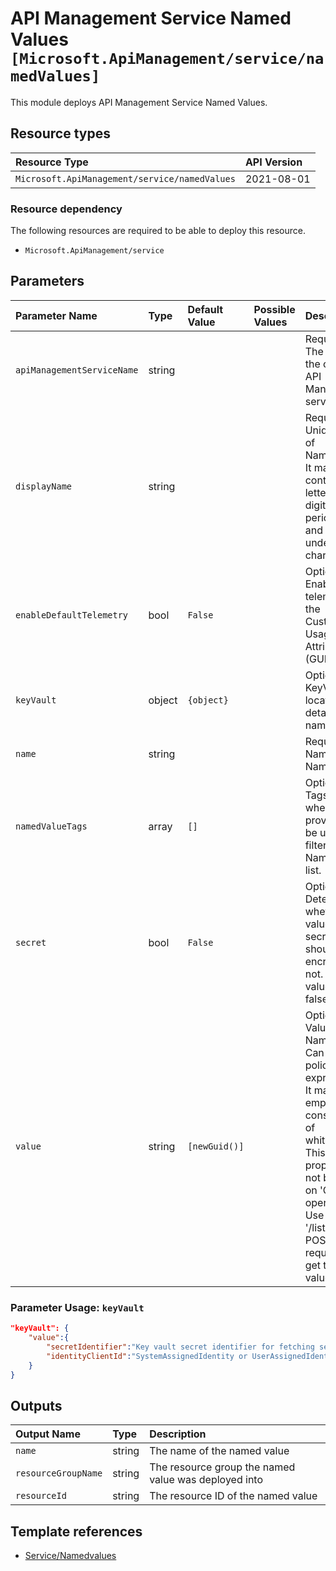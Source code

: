 # API Management Service Named Values `[Microsoft.ApiManagement/service/namedValues]`

This module deploys API Management Service Named Values.

## Resource types

| Resource Type | API Version |
| :-- | :-- |
| `Microsoft.ApiManagement/service/namedValues` | 2021-08-01 |

### Resource dependency

The following resources are required to be able to deploy this resource.

- `Microsoft.ApiManagement/service`

## Parameters

| Parameter Name | Type | Default Value | Possible Values | Description |
| :-- | :-- | :-- | :-- | :-- |
| `apiManagementServiceName` | string |  |  | Required. The name of the of the API Management service. |
| `displayName` | string |  |  | Required. Unique name of NamedValue. It may contain only letters, digits, period, dash, and underscore characters. |
| `enableDefaultTelemetry` | bool | `False` |  | Optional. Enable telemetry via the Customer Usage Attribution ID (GUID). |
| `keyVault` | object | `{object}` |  | Optional. KeyVault location details of the namedValue.  |
| `name` | string |  |  | Required. Named value Name. |
| `namedValueTags` | array | `[]` |  | Optional. Tags that when provided can be used to filter the NamedValue list. - string |
| `secret` | bool | `False` |  | Optional. Determines whether the value is a secret and should be encrypted or not. Default value is false. |
| `value` | string | `[newGuid()]` |  | Optional. Value of the NamedValue. Can contain policy expressions. It may not be empty or consist only of whitespace. This property will not be filled on 'GET' operations! Use '/listSecrets' POST request to get the value. |

### Parameter Usage: `keyVault`

```json
"keyVault": {
    "value":{
        "secretIdentifier":"Key vault secret identifier for fetching secret.",
        "identityClientId":"SystemAssignedIdentity or UserAssignedIdentity Client ID which will be used to access key vault secret."
    }
}
```

## Outputs

| Output Name | Type | Description |
| :-- | :-- | :-- |
| `name` | string | The name of the named value |
| `resourceGroupName` | string | The resource group the named value was deployed into |
| `resourceId` | string | The resource ID of the named value |

## Template references

- [Service/Namedvalues](https://docs.microsoft.com/en-us/azure/templates/Microsoft.ApiManagement/2021-08-01/service/namedValues)
